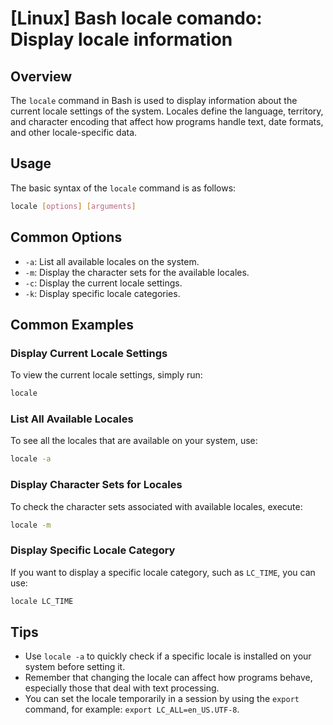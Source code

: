 # [Linux] Bash locale comando: Display locale information

## Overview
The `locale` command in Bash is used to display information about the current locale settings of the system. Locales define the language, territory, and character encoding that affect how programs handle text, date formats, and other locale-specific data.

## Usage
The basic syntax of the `locale` command is as follows:

```bash
locale [options] [arguments]
```

## Common Options
- `-a`: List all available locales on the system.
- `-m`: Display the character sets for the available locales.
- `-c`: Display the current locale settings.
- `-k`: Display specific locale categories.

## Common Examples

### Display Current Locale Settings
To view the current locale settings, simply run:

```bash
locale
```

### List All Available Locales
To see all the locales that are available on your system, use:

```bash
locale -a
```

### Display Character Sets for Locales
To check the character sets associated with available locales, execute:

```bash
locale -m
```

### Display Specific Locale Category
If you want to display a specific locale category, such as `LC_TIME`, you can use:

```bash
locale LC_TIME
```

## Tips
- Use `locale -a` to quickly check if a specific locale is installed on your system before setting it.
- Remember that changing the locale can affect how programs behave, especially those that deal with text processing.
- You can set the locale temporarily in a session by using the `export` command, for example: `export LC_ALL=en_US.UTF-8`.